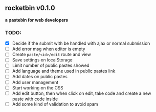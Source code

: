 ## rocketbin v0.1.0 

**a pastebin for web developers**

### TODO:

- [x] Decide if the submit with be handled with ajax or normal submission
- [ ] Add error msg when editor is empty
- [ ] Create `paste/<id>/edit` route and view
- [ ] Save settings on localStorage
- [ ] Limit number of public pastes showed
- [ ] Add language and theme used in public pastes link
- [ ] Add dates on public pastes
- [ ] Add user management
- [ ] Start working on the CSS
- [ ] Add edit button, then when click on edit, take code and create a new paste with code inside
- [ ] Add some kind of validation to avoid spam
